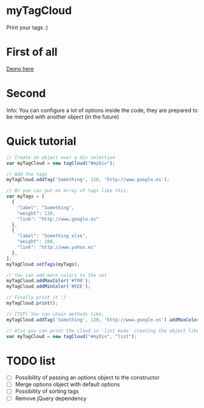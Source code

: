 # myTagCloud
Print your tags :)

# First of all
[Demo here](http://naoxink.hol.es/myTagCloud/)

# Second
Info: You can configure a lot of options inside the code, they are prepared to be merged with another object (in the future)

# Quick tutorial
```javascript
// Create an object over a div selection
var myTagCloud = new tagCloud("#myDiv");

// Add the tags
myTagCloud.addTag('Something', 120, 'http://www.google.es');

// Or you can put an array of tags like this:
var myTags = [
  {
  	"label": "Something",
  	"weight": 120,
  	"link": "http://www.google.es"
  },
  {
  	"label": "Something else",
  	"weight": 100,
  	"link": "http://www.yahoo.es"
  },
];
myTagCloud.setTags(myTags);

// You can add more colors to the set
myTagCloud.addMaxColor('#f00');
myTagCloud.addMinColor('#EEE');

// Finally print it :)
myTagCloud.print();

// [TIP] You can chain methods like:
myTagCloud.addTag('Something', 120, 'http://www.google.es').addMaxColor('#F00').print();

// Also you can print the cloud in 'list mode' creating the object like:
var myTagCloud = new tagCloud("#myDiv", "list");
```
# TODO list
- [ ] Possibility of passing an options object to the constructor
- [ ] Merge options object with default options
- [ ] Possibility of sorting tags
- [ ] Remove jQuery dependency
